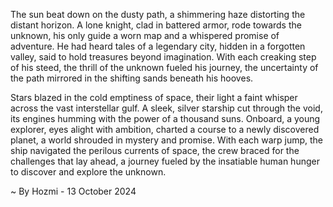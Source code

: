 
The sun beat down on the dusty path, a shimmering haze distorting the distant horizon.  A lone knight, clad in battered armor, rode towards the unknown, his only guide a worn map and a whispered promise of adventure. He had heard tales of a legendary city, hidden in a forgotten valley, said to hold treasures beyond imagination. With each creaking step of his steed, the thrill of the unknown fueled his journey, the uncertainty of the path mirrored in the shifting sands beneath his hooves.

Stars blazed in the cold emptiness of space, their light a faint whisper across the vast interstellar gulf.  A sleek, silver starship cut through the void, its engines humming with the power of a thousand suns. Onboard, a young explorer, eyes alight with ambition, charted a course to a newly discovered planet, a world shrouded in mystery and promise. With each warp jump, the ship navigated the perilous currents of space, the crew braced for the challenges that lay ahead,  a journey fueled by the insatiable human hunger to discover and explore the unknown. 

~ By Hozmi - 13 October 2024
